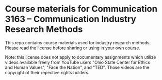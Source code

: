 # Course materials for Communication 3163 – Communication Industry Research Methods

This repo contains course materials used for industry research methods. Please read the license before sharing or using in your own course.

Note: this license does not apply to documentary assignments which utilize videos available freely from YouTube users "Ohio State Center for Ethics and Human Values", "Face the Nation", and "TED". Those videos are the copyright of their repective rights holders.
